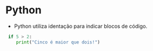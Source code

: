 # Python

- Python utiliza identação para indicar blocos de código.

~~~python
 if 5 > 2:
    print("Cinco é maior que dois!")
~~~
